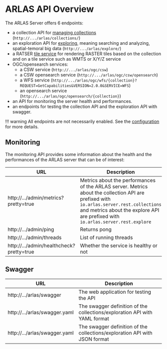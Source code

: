 # ARLAS API Overview

The ARLAS Server offers 6 endpoints:

- a collection API for [managing collections](arlas-api-collection.md) (`http://.../arlas/collections/`)
- an exploration API for [exploring](arlas-api-exploration.md), meaning searching and analyzing, spatial-temoral big data (`http://.../arlas/explore/`)
- a RATSER [tile service](arlas-tile-service.md) for rendering RASTER tiles based on the collection and on a tile service such as WMTS or X/Y/Z service
- OGC/opensearch services:
    - a CSW service (`http://.../arlas/ogc/csw`)
    - a CSW opensearch service (`http://.../arlas/ogc/csw/opensearch`)
    - a WFS service (`http://.../arlas/ogc/wfs/{collection}?REQUEST=GetCapabilities&VERSION=2.0.0&SERVICE=WFS`)
    - an opensearch service (`http://.../arlas/ogc/opensearch/{collection}`)
- an API for monitoring the server health and performances.
- an endpoints for testing the collection API  and the exploration API with swagger.

!!! warning
    All endpoints are not necessarily enabled. See the [configuration](arlas-server-configuration.md) for more details.

## Monitoring

The monitoring API provides some information about the health and the performances of the ARLAS server that can be of interest:

| URL | Description |
| --- | --- |
| http://.../admin/metrics?pretty=true  |  Metrics about the performances of the ARLAS server. Metrics about the collection API  are prefixed with `io.arlas.server.rest.collections` and metrics about the explore API are prefixed with `io.arlas.server.rest.explore`|
| http://.../admin/ping | Returns pong  |
| http://.../admin/threads | List of running threads |
| http://.../admin/healthcheck?pretty=true  |  Whether the service is healthy or not |


## Swagger

| URL | Description |
| --- | --- |
| http://.../arlas/swagger  | The web application for testing the API  |
| http://.../arlas/swagger.yaml  | The swagger definition of the collections/exploration API with YAML format |
| http://.../arlas/swagger.yaml  | The swagger definition of the collections/exploration API with JSON format |
